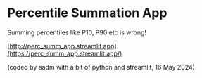 # Percentile Summation App

Summing percentiles like P10, P90 etc is wrong!

[http://perc_summ_app.streamlit.app](https://perc_summ_app.streamlit.app/)

(coded by aadm with a bit of python and streamlit, 16 May 2024)
